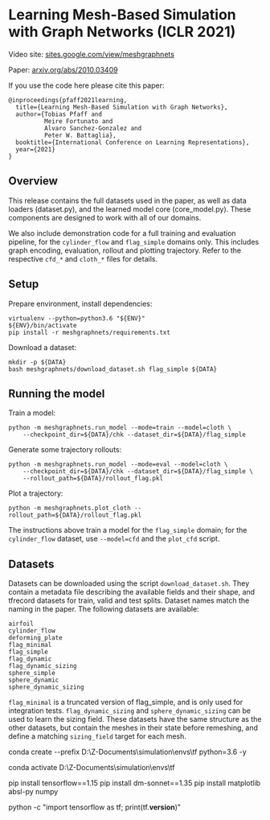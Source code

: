# Learning Mesh-Based Simulation with Graph Networks (ICLR 2021)

Video site: [sites.google.com/view/meshgraphnets](https://sites.google.com/view/meshgraphnets)

Paper: [arxiv.org/abs/2010.03409](https://arxiv.org/abs/2010.03409)

If you use the code here please cite this paper:

    @inproceedings{pfaff2021learning,
      title={Learning Mesh-Based Simulation with Graph Networks},
      author={Tobias Pfaff and
              Meire Fortunato and
              Alvaro Sanchez-Gonzalez and
              Peter W. Battaglia},
      booktitle={International Conference on Learning Representations},
      year={2021}
    }

## Overview

This release contains the full datasets used in the paper, as well as data
loaders (dataset.py), and the learned model core (core_model.py).
These components are designed to work with all of our domains.

We also include demonstration code for a full training and evaluation pipeline,
for the `cylinder_flow` and `flag_simple` domains only. This
includes graph encoding, evaluation, rollout and plotting trajectory.
Refer to the respective `cfd_*` and `cloth_*` files for details.

## Setup

Prepare environment, install dependencies:

    virtualenv --python=python3.6 "${ENV}"
    ${ENV}/bin/activate
    pip install -r meshgraphnets/requirements.txt

Download a dataset:

    mkdir -p ${DATA}
    bash meshgraphnets/download_dataset.sh flag_simple ${DATA}

## Running the model

Train a model:

    python -m meshgraphnets.run_model --mode=train --model=cloth \
        --checkpoint_dir=${DATA}/chk --dataset_dir=${DATA}/flag_simple

Generate some trajectory rollouts:

    python -m meshgraphnets.run_model --mode=eval --model=cloth \
        --checkpoint_dir=${DATA}/chk --dataset_dir=${DATA}/flag_simple \
        --rollout_path=${DATA}/rollout_flag.pkl

Plot a trajectory:

    python -m meshgraphnets.plot_cloth --rollout_path=${DATA}/rollout_flag.pkl

The instructions above train a model for the `flag_simple` domain; for
the `cylinder_flow` dataset, use `--model=cfd` and the `plot_cfd` script.

## Datasets

Datasets can be downloaded using the script `download_dataset.sh`. They contain
a metadata file describing the available fields and their shape, and tfrecord
datasets for train, valid and test splits.
Dataset names match the naming in the paper.
The following datasets are available:

    airfoil
    cylinder_flow
    deforming_plate
    flag_minimal
    flag_simple
    flag_dynamic
    flag_dynamic_sizing
    sphere_simple
    sphere_dynamic
    sphere_dynamic_sizing

`flag_minimal` is a truncated version of flag_simple, and is only used for
integration tests. `flag_dynamic_sizing` and `sphere_dynamic_sizing` can be
used to learn the sizing field. These datasets have the same structure as
the other datasets, but contain the meshes in their state before remeshing,
and define a matching `sizing_field` target for each mesh.




conda create --prefix D:\Z-Documents\simulation\envs\tf python=3.6 -y

conda activate D:\Z-Documents\simulation\envs\tf

pip install tensorflow==1.15
pip install dm-sonnet==1.35
pip install matplotlib absl-py numpy

python -c "import tensorflow as tf; print(tf.__version__)"
